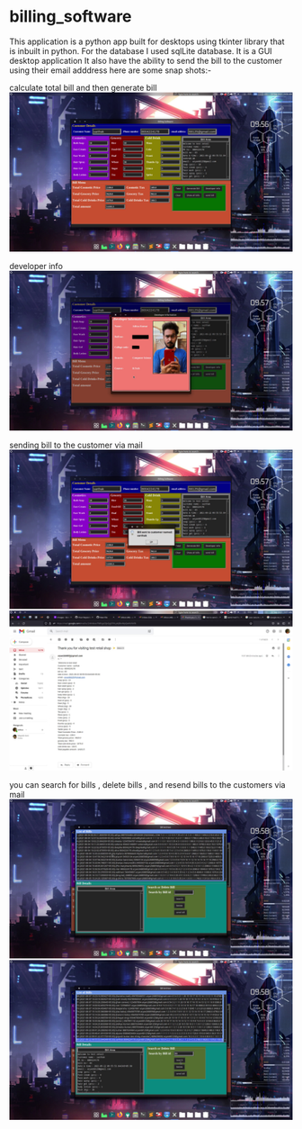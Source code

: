 # billing_software
This application is a python app built for desktops using tkinter library that is inbuilt in python. 
For the database I used sqlLite database. It is a GUI desktop application 
It also have the ability to send the bill to the customer using their email adddress
here are some snap shots:-

calculate total bill and then generate bill
![](1.png) 

developer info
![](2.png) 

sending bill to the customer via mail 
![](3.png) 
![](4.png) 

you can search for bills , delete bills , and resend bills to the customers via mail
![](5.png) 
![](6.png) 
